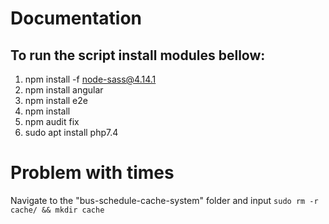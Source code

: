 # Documentation
## To run the script install modules bellow:
1. npm install -f node-sass@4.14.1
1. npm install angular
1. npm install e2e
1. npm install
1. npm audit fix
1. sudo apt install php7.4

# Problem with times
Navigate to the "bus-schedule-cache-system" folder and input `sudo rm -r cache/ && mkdir cache`
